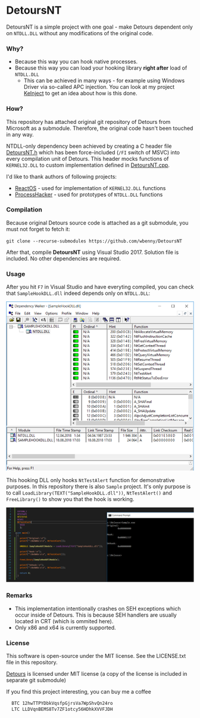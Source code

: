 # DetoursNT

DetoursNT is a simple project with one goal - make Detours dependent only on `NTDLL.DLL` without any modifications of
the original code.

### Why?

- Because this way you can hook native processes.
- Because this way you can load your hooking library **right after** load of `NTDLL.DLL`
  - This can be achieved in many ways - for example using Windows Driver via so-called APC injection.
    You can look at my project [KeInject][keinject] to get an idea about how is this done.

### How?

This repository has attached original git repository of Detours from Microsoft as a submodule.
Therefore, the original code hasn't been touched in any way.

NTDLL-only dependency been achieved by creating a C header file [DetoursNT.h](DetoursNT/DetoursNT.h) which has
been force-included (`/FI` switch of MSVC) into every compilation unit of Detours. This header
mocks functions of `KERNEL32.DLL` to custom implementation defined in [DetoursNT.cpp](DetoursNT/DetoursNT.cpp).

I'd like to thank authors of following projects:
- [ReactOS][reactos] - used for implementation of `KERNEL32.DLL` functions
- [ProcessHacker][processhacker] - used for prototypes of `NTDLL.DLL` functions

### Compilation

Because original Detours source code is attached as a git submodule, you must not forget to fetch it:

`git clone --recurse-submodules https://github.com/wbenny/DetoursNT`

After that, compile **DetoursNT** using Visual Studio 2017. Solution file is included. No other dependencies are required.

### Usage

After you hit `F7` in Visual Studio and have everyting compiled, you can check that `SampleHookDLL.dll`
indeed depends only on `NTDLL.DLL`:

![Dependency Walker](Images/depends.png)

This hooking DLL only hooks `NtTestAlert` function for demonstrative purposes. In this repository there is also
`Sample` project. It's only purpose is to call `LoadLibrary(TEXT("SampleHookDLL.dll"))`, `NtTestAlert()` and
`FreeLibrary()` to show you that the hook is working.

![Sample](Images/sample.png)

### Remarks

- This implementation intentionally crashes on SEH exceptions which occur inside of Detours. This is because SEH
  handlers are usually located in CRT (which is ommited here).
- Only x86 and x64 is currently supported.


### License

This software is open-source under the MIT license. See the LICENSE.txt file in this repository.

[Detours][detours] is licensed under MIT license (a copy of the license is included in separate git submodule)

If you find this project interesting, you can buy me a coffee

```
  BTC 12hwTTPYDbkVqsfpGjrsVa7WpShvQn24ro
  LTC LLDVqnBEMS8Tv7ZF1otcy56HDhkXVVFJDH
```

  [detours]: <https://github.com/Microsoft/Detours>
  [keinject]: <https://github.com/wbenny/keinject>
  [reactos]: <https://www.reactos.org/>
  [processhacker]: <https://github.com/processhacker/processhacker/tree/master/phnt/include>